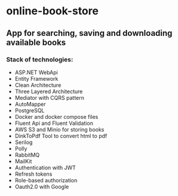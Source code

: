 # online-book-store
## App for searching, saving and downloading available books

### Stack of technologies:

* ASP.NET WebApi
* Entity Framework
* Clean Architecture
* Three Layered Architecture
* Mediator with CQRS pattern
* AutoMapper
* PostgreSQL
* Docker and docker compose files
* Fluent Api and Fluent Validation
* AWS S3 and Minio for storing books
* DinkToPdf Tool to convert html to pdf
* Serilog
* Polly
* RabbitMQ
* MailKit
* Authentication with JWT
* Refresh tokens
* Role-based authorization
* Oauth2.0 with Google
